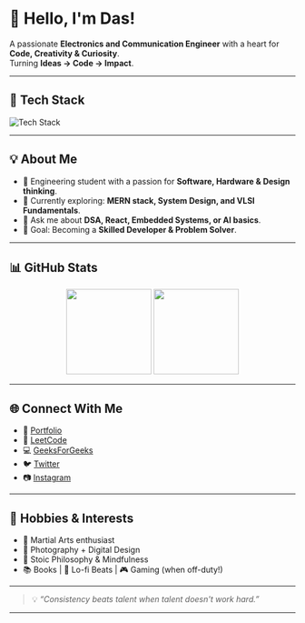 # 👋 Hello, I'm Das!

A passionate **Electronics and Communication Engineer** with a heart for **Code, Creativity & Curiosity**.  
Turning **Ideas → Code → Impact**.  

---

## 🚀 Tech Stack

<img src="https://skillicons.dev/icons?i=cpp,java,python,react,tailwind,git,github,linux,vscode,html,css,js" alt="Tech Stack" />

---

## 💡 About Me
- 🧠 Engineering student with a passion for **Software, Hardware & Design thinking**.
- 🔭 Currently exploring: **MERN stack, System Design, and VLSI Fundamentals**.
- 💬 Ask me about **DSA, React, Embedded Systems, or AI basics**.
- 🎯 Goal: Becoming a **Skilled Developer & Problem Solver**.

---

## 📊 GitHub Stats
<div align="center">
  <img src="https://github-readme-stats.vercel.app/api?username=YourGitHubUsername&show_icons=true&theme=radical" height="150"/>
  <img src="https://github-readme-stats.vercel.app/api/top-langs/?username=YourGitHubUsername&layout=compact&theme=radical" height="150"/>
</div>

---

## 🌐 Connect With Me
- 💼 [Portfolio](https://your-portfolio-link.com)
- 🏹 [LeetCode](https://leetcode.com/YourLeetCodeUsername/)
- 💻 [GeeksForGeeks](https://auth.geeksforgeeks.org/user/YourGFGUsername/)
- 🐦 [Twitter](https://twitter.com/YourTwitterHandle)  
- 📷 [Instagram](https://instagram.com/YourInstaHandle)  

---

## 🎯 Hobbies & Interests
- 🥋 Martial Arts enthusiast
- 📸 Photography + Digital Design
- 🧘 Stoic Philosophy & Mindfulness
- 📚 Books | 🎵 Lo-fi Beats | 🎮 Gaming (when off-duty!)

---

> 💡 *“Consistency beats talent when talent doesn't work hard.”*

---

